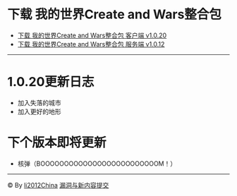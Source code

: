 # 下载 我的世界Create and Wars整合包
 - [下载 我的世界Create and Wars整合包 客户端 v1.0.20](https://li2012china.github.io/CreateAndWars_MC/download/client)
 - [下载 我的世界Create and Wars整合包 服务端 v1.0.12](https://li2012china.github.io/CreateAndWars_MC/download/server)
***
# 1.0.20更新日志
 - 加入失落的城市
 - 加入更好的地形
# 下个版本即将更新
 - 核弹（BOOOOOOOOOOOOOOOOOOOOOOOOOM！）
 
***
© By [li2012China](https://github.com/li2012China/)
[漏洞与新内容提交](https://github.com/li2012China/CreateAndWars_MC/issues)
